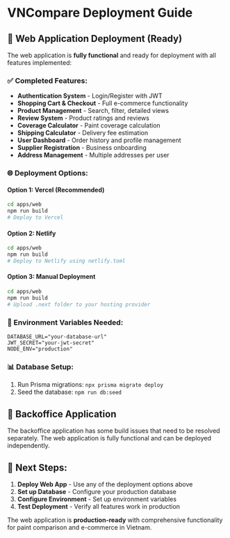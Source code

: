 # VNCompare Deployment Guide

## 🚀 Web Application Deployment (Ready)

The web application is **fully functional** and ready for deployment with all features implemented:

### ✅ Completed Features:
- **Authentication System** - Login/Register with JWT
- **Shopping Cart & Checkout** - Full e-commerce functionality
- **Product Management** - Search, filter, detailed views
- **Review System** - Product ratings and reviews
- **Coverage Calculator** - Paint coverage calculation
- **Shipping Calculator** - Delivery fee estimation
- **User Dashboard** - Order history and profile management
- **Supplier Registration** - Business onboarding
- **Address Management** - Multiple addresses per user

### 🌐 Deployment Options:

#### Option 1: Vercel (Recommended)
```bash
cd apps/web
npm run build
# Deploy to Vercel
```

#### Option 2: Netlify
```bash
cd apps/web
npm run build
# Deploy to Netlify using netlify.toml
```

#### Option 3: Manual Deployment
```bash
cd apps/web
npm run build
# Upload .next folder to your hosting provider
```

### 🔧 Environment Variables Needed:
```env
DATABASE_URL="your-database-url"
JWT_SECRET="your-jwt-secret"
NODE_ENV="production"
```

### 📊 Database Setup:
1. Run Prisma migrations: `npx prisma migrate deploy`
2. Seed the database: `npm run db:seed`

## 🏢 Backoffice Application

The backoffice application has some build issues that need to be resolved separately. The web application is fully functional and can be deployed independently.

## 🎯 Next Steps:

1. **Deploy Web App** - Use any of the deployment options above
2. **Set up Database** - Configure your production database
3. **Configure Environment** - Set up environment variables
4. **Test Deployment** - Verify all features work in production

The web application is **production-ready** with comprehensive functionality for paint comparison and e-commerce in Vietnam.
